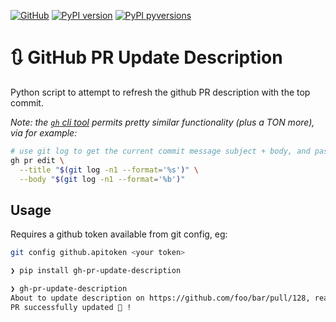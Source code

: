 [![GitHub](https://img.shields.io/badge/GitHub-noahp%2Fgh--pr--update--description-8da0cb?style=for-the-badge&logo=github)](https://github.com/noahp/gh-pr-update-description)
[![PyPI
version](https://img.shields.io/pypi/v/gh-pr-update-description.svg?style=for-the-badge)](https://pypi.org/project/gh-pr-update-description/)
[![PyPI
pyversions](https://img.shields.io/pypi/pyversions/gh-pr-update-description.svg?style=for-the-badge)](https://pypi.python.org/pypi/gh-pr-update-description/)

# 🔃 GitHub PR Update Description

Python script to attempt to refresh the github PR description with the top
commit.

_Note: the [`gh` cli tool](https://github.com/cli/cli) permits pretty similar
functionality (plus a TON more), via for example:_

```bash
# use git log to get the current commit message subject + body, and pass to gh
gh pr edit \
  --title "$(git log -n1 --format='%s')" \
  --body "$(git log -n1 --format='%b')"
```

## Usage

Requires a github token available from git config, eg:

```bash
git config github.apitoken <your token>
```

```bash
❯ pip install gh-pr-update-description

❯ gh-pr-update-description
About to update description on https://github.com/foo/bar/pull/128, ready? [Y/n]:
PR successfully updated 🎉 !
```
